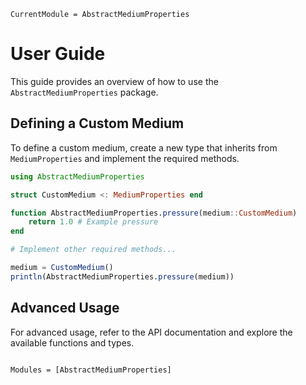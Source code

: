 ```@meta
CurrentModule = AbstractMediumProperties
```

# User Guide

This guide provides an overview of how to use the `AbstractMediumProperties` package.

## Defining a Custom Medium

To define a custom medium, create a new type that inherits from `MediumProperties` and implement the required methods.

```julia
using AbstractMediumProperties

struct CustomMedium <: MediumProperties end

function AbstractMediumProperties.pressure(medium::CustomMedium)
    return 1.0 # Example pressure
end

# Implement other required methods...

medium = CustomMedium()
println(AbstractMediumProperties.pressure(medium))
```

## Advanced Usage

For advanced usage, refer to the API documentation and explore the available functions and types.

```@index
```

```@autodocs
Modules = [AbstractMediumProperties]
```
